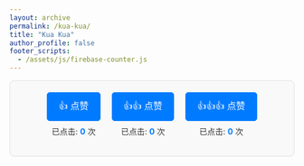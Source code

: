 ```yaml
---
layout: archive
permalink: /kua-kua/
title: "Kua Kua"
author_profile: false
footer_scripts:
  - /assets/js/firebase-counter.js
---
```


<!-- 开始：交互式计数按钮 -->
<style>
    .interactive-buttons-container {
        display: flex;
        flex-wrap: wrap;
        gap: 20px;
        font-family: -apple-system, BlinkMacSystemFont, "Segoe UI", Roboto, "Helvetica Neue", Arial, sans-serif;
        justify-content: center;
        padding: 20px;
        border: 1px solid #e0e0e0;
        border-radius: 8px;
        background-color: #f9f9f9;
    }
    .button-wrapper {
        text-align: center;
    }
    .counter-btn {
        padding: 10px 20px;
        font-size: 16px;
        cursor: pointer;
        border: 1px solid #007bff;
        border-radius: 5px;
        background-color: #007bff;
        color: white;
        transition: background-color 0.3s, transform 0.1s;
    }
    .counter-btn:hover {
        background-color: #0056b3;
    }
    .counter-btn:active {
        transform: scale(0.98);
    }
    .click-counter {
        margin-top: 8px;
        font-size: 14px;
        color: #333;
    }
    .click-counter span {
        font-weight: bold;
        color: #007bff;
    }
</style>

<div class="interactive-buttons-container">
    <div class="button-wrapper">
        <button id="buttonLike" class="counter-btn">👍 点赞</button>
        <p class="click-counter">已点击: <span id="countLike">0</span> 次</p>
    </div>
    <div class="button-wrapper">
        <button id="buttonLove" class="counter-btn">👍👍 点赞</button>
        <p class="click-counter">已点击: <span id="countLove">0</span> 次</p>
    </div>
    <div class="button-wrapper">
        <button id="buttonStar" class="counter-btn">👍👍👍 点赞</button>
        <p class="click-counter">已点击: <span id="countStar">0</span> 次</p>
    </div>
</div>
<!-- 结束：交互式计数按钮 -->